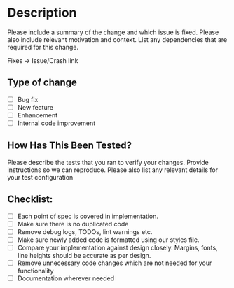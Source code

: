 # Description

Please include a summary of the change and which issue is fixed. Please also include relevant motivation and context. List any dependencies that are required for this change.

Fixes -> Issue/Crash link

## Type of change

- [ ] Bug fix
- [ ] New feature
- [ ] Enhancement
- [ ] Internal code improvement

## How Has This Been Tested?

Please describe the tests that you ran to verify your changes. Provide instructions so we can reproduce. Please also list any relevant details for your test configuration

## Checklist:

- [ ] Each point of spec is covered in implementation.
- [ ] Make sure there is no duplicated code
- [ ] Remove debug logs, TODOs, lint warnings etc.
- [ ] Make sure newly added code is formatted using our styles file.
- [ ] Compare your implementation against design closely. Margins, fonts, line heights should be accurate as per design.
- [ ] Remove unnecessary code changes which are not needed for your functionality
- [ ] Documentation wherever needed
